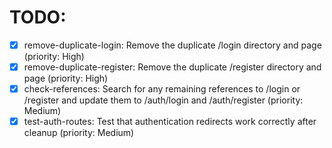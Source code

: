 # TODO:

- [x] remove-duplicate-login: Remove the duplicate /login directory and page (priority: High)
- [x] remove-duplicate-register: Remove the duplicate /register directory and page (priority: High)
- [x] check-references: Search for any remaining references to /login or /register and update them to /auth/login and /auth/register (priority: Medium)
- [x] test-auth-routes: Test that authentication redirects work correctly after cleanup (priority: Medium)
